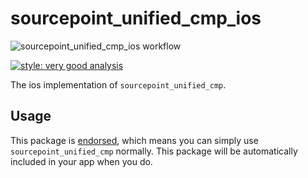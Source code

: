 # sourcepoint_unified_cmp_ios

![sourcepoint_unified_cmp_ios workflow](https://github.com/thekorn/sourcepoint_unified_cmp/actions/workflows/sourcepoint_unified_cmp_ios.yaml/badge.svg)

[![style: very good analysis][very_good_analysis_badge]][very_good_analysis_link]

The ios implementation of `sourcepoint_unified_cmp`.

## Usage

This package is [endorsed][endorsed_link], which means you can simply use `sourcepoint_unified_cmp`
normally. This package will be automatically included in your app when you do.

[endorsed_link]: https://flutter.dev/docs/development/packages-and-plugins/developing-packages#endorsed-federated-plugin
[very_good_analysis_badge]: https://img.shields.io/badge/style-very_good_analysis-B22C89.svg
[very_good_analysis_link]: https://pub.dev/packages/very_good_analysis